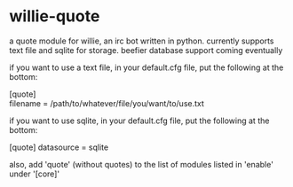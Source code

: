 willie-quote
============

a quote module for willie, an irc bot written in python. currently supports text file and sqlite for storage. beefier database support coming eventually

if you want to use a text file, in your default.cfg file, put the following at the bottom:

[quote]  
filename = /path/to/whatever/file/you/want/to/use.txt

if you want to use sqlite, in your default.cfg file, put the following at the bottom:

[quote]
datasource = sqlite

also, add 'quote' (without quotes) to the list of modules listed in 'enable' under '[core]'

